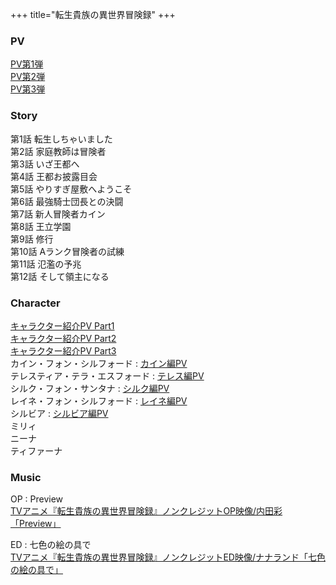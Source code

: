 +++
title="転生貴族の異世界冒険録"
+++

### PV
[PV第1弾](https://www.youtube.com/watch?v=xYyCqINpxUs)\
[PV第2弾](https://www.youtube.com/watch?v=hBCvwpwJI4U)\
[PV第3弾](https://www.youtube.com/watch?v=BSdONbzXf9k)

### Story
第1話 転生しちゃいました\
第2話 家庭教師は冒険者\
第3話 いざ王都へ\
第4話 王都お披露目会\
第5話 やりすぎ屋敷へようこそ\
第6話 最強騎士団長との決闘\
第7話 新人冒険者カイン\
第8話 王立学園\
第9話 修行\
第10話 Aランク冒険者の試練\
第11話 氾濫の予兆\
第12話 そして領主になる

### Character
[キャラクター紹介PV Part1](https://www.youtube.com/watch?v=KVolS9HyrY8)\
[キャラクター紹介PV Part2](https://www.youtube.com/watch?v=DtgHv52XIns)\
[キャラクター紹介PV Part3](https://www.youtube.com/watch?v=zLw4ZIWMvnI)\
カイン・フォン・シルフォード : [カイン編PV](https://www.youtube.com/watch?v=DkXlwT-gtU4)\
テレスティア・テラ・エスフォード : [テレス編PV](https://www.youtube.com/watch?v=wIq3bAsy9Rc)\
シルク・フォン・サンタナ : [シルク編PV](https://www.youtube.com/watch?v=5n_1n3qYBjk)\
レイネ・フォン・シルフォード : [レイネ編PV](https://www.youtube.com/watch?v=IfPgI_LIlwY)\
シルビア : [シルビア編PV](https://www.youtube.com/watch?v=OWbEoEHhjzs)\
ミリィ\
ニーナ\
ティファーナ

  

### Music
OP : Preview\
[TVアニメ『転生貴族の異世界冒険録』ノンクレジットOP映像/内田彩「Preview」](https://www.youtube.com/watch?v=f9YfzcNCxXQ)

ED : 七色の絵の具で\
[TVアニメ『転生貴族の異世界冒険録』ノンクレジットED映像/ナナランド「七色の絵の具で」](https://www.youtube.com/watch?v=IVwmUfAapvo)
